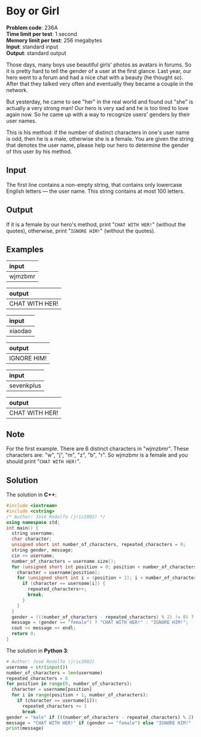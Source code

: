 # Boy or Girl
**Problem code**: 236A  
**Time limit per test**: 1 second  
**Memory limit per test**: 256 megabytes  
**Input**: standard input  
**Output**: standard output  

Those days, many boys use beautiful girls' photos as avatars in forums. So it is pretty hard to tell the gender of a user at the first glance. Last year, our hero went to a forum and had a nice chat with a beauty (he thought so). After that they talked very often and eventually they became a couple in the network.

But yesterday, he came to see "her" in the real world and found out "she" is actually a very strong man! Our hero is very sad and he is too tired to love again now. So he came up with a way to recognize users' genders by their user names.

This is his method: if the number of distinct characters in one's user name is odd, then he is a male, otherwise she is a female. You are given the string that denotes the user name, please help our hero to determine the gender of this user by his method.

## Input
The first line contains a non-empty string, that contains only lowercase English letters — the user name. This string contains at most 100 letters.

## Output
If it is a female by our hero's method, print "`CHAT WITH HER!`" (without the quotes), otherwise, print "`IGNORE HIM!`" (without the quotes).

## Examples
| input |
| :--- |
| wjmzbmr |

| output |
| :--- |
| CHAT WITH HER! |

| input |
| :--- |
| xiaodao |

| output |
| :--- |
| IGNORE HIM! |

| input |
| :--- |
| sevenkplus |

| output |
| :--- |
| CHAT WITH HER! |

## Note
For the first example. There are 6 distinct characters in "wjmzbmr". These characters are: "w", "j", "m", "z", "b", "r". So wjmzbmr is a female and you should print "`CHAT WITH HER!`".

## Solution
The solution in **C++**:
```cpp
#include <iostream>
#include <cstring>
/* Author: José Rodolfo (jric2002) */
using namespace std;
int main() {
  string username;
  char character;
  unsigned short int number_of_characters, repeated_characters = 0;
  string gender, message;
  cin >> username;
  number_of_characters = username.size();
  for (unsigned short int position = 0; position < number_of_characters; position++) {
    character = username[position];
    for (unsigned short int i = (position + 1); i < number_of_characters; i++) {
      if (character == username[i]) {
        repeated_characters++;
        break;
      }
    }
  }
  gender = (((number_of_characters - repeated_characters) % 2) != 0) ? "male" : "female";
  message = (gender == "female") ? "CHAT WITH HER!" : "IGNORE HIM!";
  cout << message << endl;
  return 0;
}
```

The solution in **Python 3**:
```python
# Author: José Rodolfo (jric2002)
username = str(input())
number_of_characters = len(username)
repeated_characters = 0
for position in range(0, number_of_characters):
  character = username[position]
  for i in range(position + 1, number_of_characters):
    if (character == username[i]):
      repeated_characters += 1
      break
gender = "male" if (((number_of_characters - repeated_characters) % 2) != 0) else "female"
message = "CHAT WITH HER!" if (gender == "female") else "IGNORE HIM!"
print(message)
```